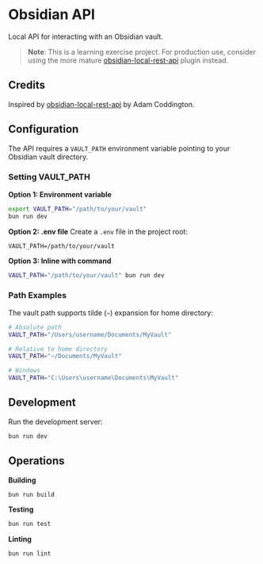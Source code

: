 # Obsidian API

Local API for interacting with an Obsidian vault.

> **Note**: This is a learning exercise project. For production use, consider using the more mature [obsidian-local-rest-api](https://github.com/coddingtonbear/obsidian-local-rest-api) plugin instead.

## Credits

Inspired by [obsidian-local-rest-api](https://github.com/coddingtonbear/obsidian-local-rest-api) by Adam Coddington.

## Configuration

The API requires a `VAULT_PATH` environment variable pointing to your Obsidian vault directory.

### Setting VAULT_PATH

**Option 1: Environment variable**
```sh
export VAULT_PATH="/path/to/your/vault"
bun run dev
```

**Option 2: .env file**
Create a `.env` file in the project root:
```
VAULT_PATH=/path/to/your/vault
```

**Option 3: Inline with command**
```sh
VAULT_PATH="/path/to/your/vault" bun run dev
```

### Path Examples

The vault path supports tilde (`~`) expansion for home directory:

```sh
# Absolute path
VAULT_PATH="/Users/username/Documents/MyVault"

# Relative to home directory  
VAULT_PATH="~/Documents/MyVault"

# Windows
VAULT_PATH="C:\Users\username\Documents\MyVault"
```

## Development

Run the development server:

```sh
bun run dev
```

## Operations

**Building**

```sh
bun run build
```

**Testing**

```sh
bun run test
```

**Linting**

```sh
bun run lint
```
